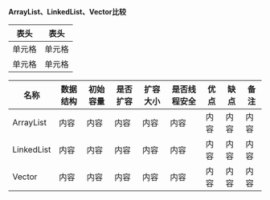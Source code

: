 **ArrayList、LinkedList、Vector比较**

|  表头   | 表头  |
|  ----  | ----  |
| 单元格  | 单元格 |
| 单元格  | 单元格 |


|名称|数据结构|初始容量|是否扩容|扩容大小|是否线程安全|优点|缺点|备注|
|----|----|----|----|----|----|----|----|----|
|ArrayList|内容|内容|内容|内容|内容|内容|内容|内容|
|LinkedList|内容|内容|内容|内容|内容|内容|内容|内容|
|Vector|内容|内容|内容|内容|内容|内容|内容|内容|